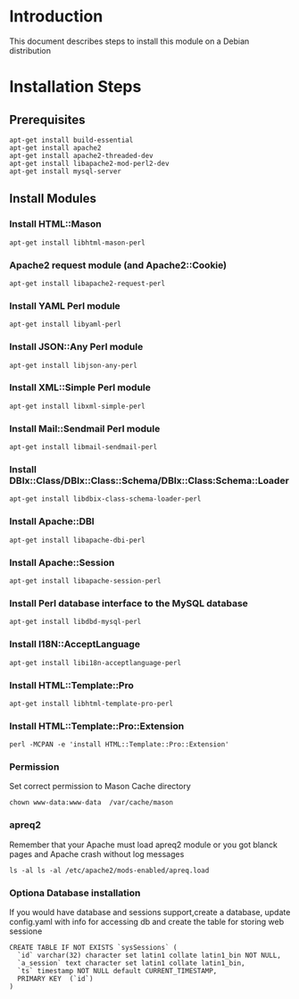 # Introduction #

This document describes steps to install this module on a Debian distribution

# Installation Steps #

## Prerequisites ##

```
apt-get install build-essential
apt-get install apache2
apt-get install apache2-threaded-dev
apt-get install libapache2-mod-perl2-dev
apt-get install mysql-server
```

## Install Modules ##

### Install HTML::Mason ###
```
apt-get install libhtml-mason-perl
```

### Apache2 request module (and Apache2::Cookie) ###
```
apt-get install libapache2-request-perl
```

### Install YAML Perl module ###
```
apt-get install libyaml-perl
```

### Install JSON::Any Perl module ###
```
apt-get install libjson-any-perl
```

### Install XML::Simple Perl module ###
```
apt-get install libxml-simple-perl
```

### Install Mail::Sendmail Perl module ###
```
apt-get install libmail-sendmail-perl
```

### Install DBIx::Class/DBIx::Class::Schema/DBIx::Class:Schema::Loader ###
```
apt-get install libdbix-class-schema-loader-perl
```

### Install Apache::DBI ###
```
apt-get install libapache-dbi-perl
```

### Install Apache::Session ###
```
apt-get install libapache-session-perl
```

### Install Perl database interface to the MySQL database ###
```
apt-get install libdbd-mysql-perl
```

### Install I18N::AcceptLanguage ###
```
apt-get install libi18n-acceptlanguage-perl
```

### Install HTML::Template::Pro ###
```
apt-get install libhtml-template-pro-perl
```

### Install HTML::Template::Pro::Extension ###
```
perl -MCPAN -e 'install HTML::Template::Pro::Extension'
```

### Permission ###
Set correct permission to Mason Cache directory

```
chown www-data:www-data  /var/cache/mason
```

### apreq2 ###
Remember that your Apache must load apreq2 module or you got blanck pages and Apache crash without log messages

```
ls -al ls -al /etc/apache2/mods-enabled/apreq.load
```


### Optiona Database installation ###
If you would have database and sessions support,create a database, update config.yaml with info for accessing db and create the table for storing web sessione
```
CREATE TABLE IF NOT EXISTS `sysSessions` (
  `id` varchar(32) character set latin1 collate latin1_bin NOT NULL,
  `a_session` text character set latin1 collate latin1_bin,
  `ts` timestamp NOT NULL default CURRENT_TIMESTAMP,
  PRIMARY KEY  (`id`)
)
```